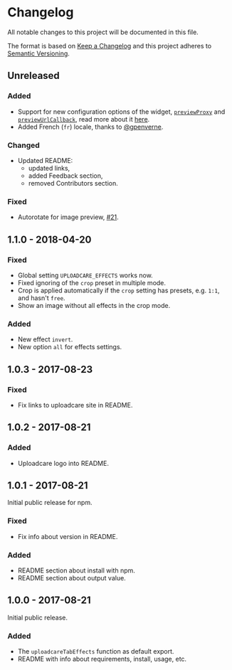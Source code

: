# Changelog
All notable changes to this project will be documented in this file.

The format is based on [Keep a Changelog](http://keepachangelog.com/en/1.0.0/)
and this project adheres to [Semantic Versioning](http://semver.org/spec/v2.0.0.html).

## Unreleased

### Added

* Support for new configuration options of the widget,
  [`previewProxy`](https://uploadcare.com/docs/uploads/widget/config/#option-preview-proxy)
  and [`previewUrlCallback`](https://uploadcare.com/docs/uploads/widget/config/#option-preview-url-callback),
  read more about it [here](https://uploadcare.com/docs/uploads/widget/secure_urls/).
* Added French (`fr`) locale, thanks to [@gpenverne](https://github.com/gpenverne).

### Changed

* Updated README:
  * updated links,
  * added Feedback section,
  * removed Contributors section.

### Fixed

* Autorotate for image preview, [#21][pr-21].

[pr-21]: https://github.com/uploadcare/uploadcare-widget-tab-effects/pull/21

## 1.1.0 - 2018-04-20

### Fixed

* Global setting `UPLOADCARE_EFFECTS` works now.
* Fixed ignoring of the `crop` preset in multiple mode.
* Crop is applied automatically if
  the `crop` setting has presets, e.g. `1:1`, and hasn't `free`.
* Show an image without all effects in the crop mode.

### Added

* New effect `invert`.
* New option `all` for effects settings.

## 1.0.3 - 2017-08-23

### Fixed
* Fix links to uploadcare site in README.

## 1.0.2 - 2017-08-21

### Added
* Uploadcare logo into README.

## 1.0.1 - 2017-08-21
Initial public release for npm.

### Fixed
* Fix info about version in README.

### Added
* README section about install with npm.
* README section about output value.

## 1.0.0 - 2017-08-21
Initial public release.

### Added
* The `uploadcareTabEffects` function as default export.
* README with info about requirements, install, usage, etc.
